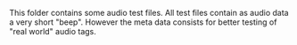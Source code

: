 This folder contains some audio test files. All test files 
contain as audio data a very short "beep". However the meta data consists 
for better testing of "real world" audio tags.
